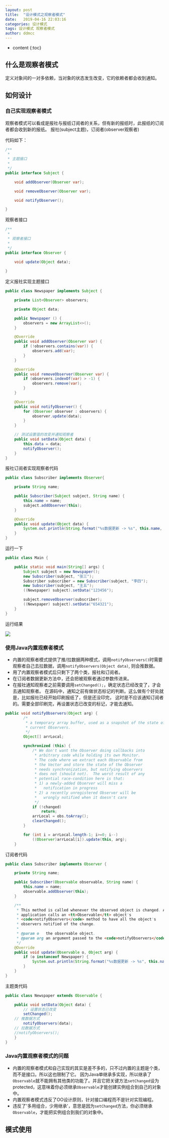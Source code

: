 ```yaml
---
layout: post
title:  "设计模式之观察者模式"
date:   2019-04-16 22:03:16
categories: 设计模式
tags: 设计模式 观察者模式
author: ddmcc
---
```


* content
{:toc}




## 什么是观察者模式

定义对象间的一对多依赖，当对象的状态发生改变，它的依赖者都会收到通知。


## 如何设计

### 自己实现观察者模式

观察者模式可以看成是报社与报纸订阅者的关系，但有新的报纸时，此报纸的订阅者都会收到新的报纸。
报社(subject主题)，订阅者(observer观察者)

代码如下：

```java
/**
 * 
 * 主题接口
 * 
 */
public interface Subject {

    void addObserver(Observer var);

    void removeObserver(Observer var);

    void notifyObserver();

}
```


观察者接口


```java
/**
 * 
 * 观察者接口
 * 
 */
public interface Observer {

    void update(Object data);
    
}
```


定义报社实现主题接口



```java
public class Newspaper implements Subject {

    private List<Observer> observers;

    private Object data;

    public Newspaper () {
        observers = new ArrayList<>();
    }

    @Override
    public void addObserver(Observer var) {
        if (!observers.contains(var)) {
            observers.add(var);
        }
    }

    @Override
    public void removeObserver(Observer var) {
        if (observers.indexOf(var) > -1) {
            observers.remove(var);
        }
    }

    @Override
    public void notifyObserver() {
        for (Observer observer : observers) {
            observer.update(data);
        }
    }

    // 测试设置值的改变并通知观察者
    public void setData(Object data) {
        this.data = data;
        notifyObserver();
    }
}
```

报社订阅者实现观察者代码



```java
public class Subscriber implements Observer{

    private String name;

    public Subscriber(Subject subject, String name) {
        this.name = name;
        subject.addObserver(this);
    }

    @Override
    public void update(Object data) {
        System.out.println(String.format("%s数据更新 -> %s", this.name, data));
    }
}
```


运行一下



```java
public class Main {

    public static void main(String[] args) {
        Subject subject = new Newspaper();
        new Subscriber(subject, "张三");
        Subscriber subscriber = new Subscriber(subject, "李四");
        new Subscriber(subject, "王五");
        ((Newspaper) subject).setData("123456");

        subject.removeObserver(subscriber);
        ((Newspaper) subject).setData("654321");
    }
}
```

运行结果


![](http://ww1.sinaimg.cn/large/0060GLrDgy1g24vhuwu1uj30wb0cxgmq.jpg)





### 使用Java内置观察者模式

- 内置的观察者模式提供了推/拉数据两种模式，调用`notifyObservers()`时需要观察者自己去拉数据，调用`notifyObservers(Object data)`,
则会推数据。
- 用了内置观察者模式后只剩下了两个类，报社和订阅者。
- 在订阅者数据更新方法中，还会把被观察者通过参数传进来。
- 在报社通知观察者之前需要调用`setChanged();`，确定状态已经改变了，才会去通知观察者。
在源码中，通知之前有做状态标记的判断。这么做有个好处就是，比如报社已经开始印刷报纸了，但是还没印完，
这时是不应该通知订阅者的。需要全部印刷完，再设置状态已改变的标记，才能去通知。

```java
public void notifyObservers(Object arg) {
        /*
         * a temporary array buffer, used as a snapshot of the state of
         * current Observers.
         */
        Object[] arrLocal;

        synchronized (this) {
            /* We don't want the Observer doing callbacks into
             * arbitrary code while holding its own Monitor.
             * The code where we extract each Observable from
             * the Vector and store the state of the Observer
             * needs synchronization, but notifying observers
             * does not (should not).  The worst result of any
             * potential race-condition here is that:
             * 1) a newly-added Observer will miss a
             *   notification in progress
             * 2) a recently unregistered Observer will be
             *   wrongly notified when it doesn't care
             */
            if (!changed)
                return;
            arrLocal = obs.toArray();
            clearChanged();
        }

        for (int i = arrLocal.length-1; i>=0; i--)
            ((Observer)arrLocal[i]).update(this, arg);
    }
```



订阅者代码



```java
public class Subscriber implements Observer {

    private String name;

    public Subscriber(Observable observable, String name) {
        this.name = name;
        observable.addObserver(this);
    }

    /**
     * This method is called whenever the observed object is changed. An
     * application calls an <tt>Observable</tt> object's
     * <code>notifyObservers</code> method to have all the object's
     * observers notified of the change.
     *
     * @param o   the observable object.
     * @param arg an argument passed to the <code>notifyObservers</code>
     */
    @Override
    public void update(Observable o, Object arg) {
        if (o instanceof Newspaper) {
            System.out.println(String.format("%s数据更新 -> %s", this.name, arg));
        }
    }
}
```


主题类代码


```java
public class Newspaper extends Observable {

    public void setData(Object data) {
        // 设置状态已改变
        setChanged();
	// 推数据方式
        notifyObservers(data);
	// 拉数据方式
	//notifyObservers();
    }
}
```


### Java内置观察者模式的问题

- 内置的观察者模式和自己实现的其实是差不多的，只不过内置的主题是个类，而不是接口。所以这也限制了它。
因为Java单继承多实现，所以继承了`Observable`就不能拥有其他类的功能了。并且它把关键方法`setChanged`设为
protected，这意味着你必须继承`Observable`才能创建实例组合到自己的对象中。
- 内置观察者模式违反了OO设计原则，针对接口编程而不是针对实现编程。
- 违反了'多用组合，少用继承'，意思是因为`setChanged`方法，你必须继承`Observable`，才能把实例组合到我们的对象中。


## 模式使用
